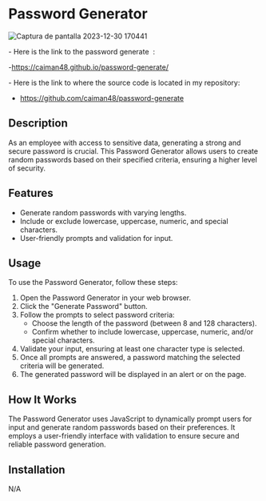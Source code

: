 # Password Generator
![Captura de pantalla 2023-12-30 170441](https://github.com/caiman48/password-generate/assets/102683872/7d075aad-6e92-436a-a838-3aebd2e8b010)

- Here is the link to the password generate  :


-https://caiman48.github.io/password-generate/


- Here is the link to where the source code is located in my repository:


- https://github.com/caiman48/password-generate


## Description

As an employee with access to sensitive data, generating a strong and secure password is crucial. This Password Generator allows users to create random passwords based on their specified criteria, ensuring a higher level of security.

## Features

- Generate random passwords with varying lengths.
- Include or exclude lowercase, uppercase, numeric, and special characters.
- User-friendly prompts and validation for input.

## Usage

To use the Password Generator, follow these steps:

1. Open the Password Generator in your web browser.
2. Click the "Generate Password" button.
3. Follow the prompts to select password criteria:
   - Choose the length of the password (between 8 and 128 characters).
   - Confirm whether to include lowercase, uppercase, numeric, and/or special characters.
4. Validate your input, ensuring at least one character type is selected.
5. Once all prompts are answered, a password matching the selected criteria will be generated.
6. The generated password will be displayed in an alert or on the page.

## How It Works

The Password Generator uses JavaScript to dynamically prompt users for input and generate random passwords based on their preferences. It employs a user-friendly interface with validation to ensure secure and reliable password generation.

## Installation

N/A


